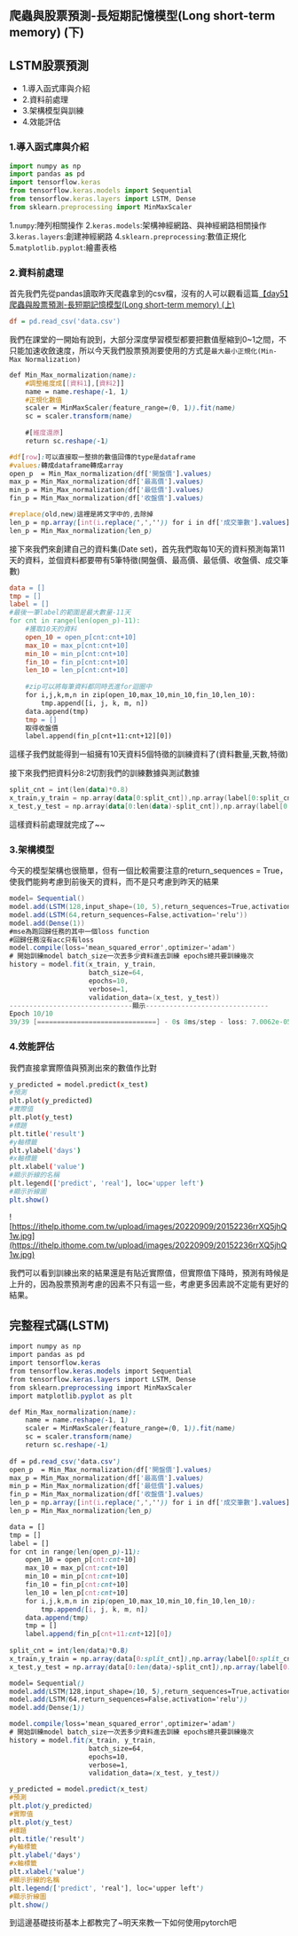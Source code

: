 ## 爬蟲與股票預測-長短期記憶模型(Long short-term memory) (下)

## LSTM股票預測

- 1.導入函式庫與介紹
- 2.資料前處理
- 3.架構模型與訓練
- 4.效能評估

### 1.導入函式庫與介紹

```javascript
import numpy as np 
import pandas as pd
import tensorflow.keras
from tensorflow.keras.models import Sequential
from tensorflow.keras.layers import LSTM, Dense
from sklearn.preprocessing import MinMaxScaler
```

1.`numpy`:陣列相關操作
2.`keras.models`:架構神經網路、與神經網路相關操作
3.`keras.layers`:創建神經網路
4.`sklearn.preprocessing`:數值正規化
5.`matplotlib.pyplot`:繪畫表格

### 2.資料前處理

首先我們先從pandas讀取昨天爬蟲拿到的csv檔，沒有的人可以觀看這篇[【day5】爬蟲與股票預測-長短期記憶模型(Long short-term memory) (上)](https://ithelp.ithome.com.tw/articles/10288835)

```ini
df = pd.read_csv('data.csv')
```

我們在課堂的一開始有說到，大部分深度學習模型都要把數值壓縮到0~1之間，不只能加速收斂速度，所以今天我們股票預測要使用的方式是`最大最小正規化(Min-Max Normalization)`

```scss
def Min_Max_normalization(name):
    #調整維度成[[資料1],[資料2]]
    name = name.reshape(-1, 1)
    #正規化數值
    scaler = MinMaxScaler(feature_range=(0, 1)).fit(name)
    sc = scaler.transform(name)
    
    #[維度還原]
    return sc.reshape(-1)

#df[row]:可以直接取一整排的數值回傳的type是dataframe
#values:轉成dataframe轉成array
open_p  = Min_Max_normalization(df['開盤價'].values)
max_p = Min_Max_normalization(df['最高價'].values)
min_p = Min_Max_normalization(df['最低價'].values)
fin_p = Min_Max_normalization(df['收盤價'].values)

#replace(old,new)這裡是將文字中的,去除掉
len_p = np.array([int(i.replace(',','')) for i in df['成交筆數'].values])
len_p = Min_Max_normalization(len_p)
```

接下來我們來創建自己的資料集(Date set)，首先我們取每10天的資料預測每第11天的資料，並個資料都要帶有5筆特徵(開盤價、最高價、最低價、收盤價、成交筆數)

```makefile
data = []
tmp = []
label = []
#最後一筆label的範圍是最大數量-11天
for cnt in range(len(open_p)-11):
    #獲取10天的資料
    open_10 = open_p[cnt:cnt+10]
    max_10 = max_p[cnt:cnt+10]
    min_10 = min_p[cnt:cnt+10]
    fin_10 = fin_p[cnt:cnt+10]
    len_10 = len_p[cnt:cnt+10]
    
    #zip可以將每筆資料都同時丟進for迴圈中
    for i,j,k,m,n in zip(open_10,max_10,min_10,fin_10,len_10):
        tmp.append([i, j, k, m, n])
    data.append(tmp)
    tmp = []
    取得收盤價
    label.append(fin_p[cnt+11:cnt+12][0])
```

這樣子我們就能得到一組擁有10天資料5個特徵的訓練資料了(資料數量,天數,特徵)

接下來我們把資料分8:2切割我們的訓練數據與測試數據

```kotlin
split_cnt = int(len(data)*0.8)
x_train,y_train = np.array(data[0:split_cnt]),np.array(label[0:split_cnt])
x_test,y_test = np.array(data[0:len(data)-split_cnt]),np.array(label[0:len(data)-split_cnt])
```

這樣資料前處理就完成了~~

### 3.架構模型

今天的模型架構也很簡單，但有一個比較需要注意的return_sequences = True，使我們能夠考慮到前後天的資料，而不是只考慮到昨天的結果

```csharp
model= Sequential()
model.add(LSTM(128,input_shape=(10, 5),return_sequences=True,activation='relu'))
model.add(LSTM(64,return_sequences=False,activation='relu'))
model.add(Dense(1))
#mse為跑回歸任務的其中一個loss function
#回歸任務沒有acc只有loss
model.compile(loss='mean_squared_error',optimizer='adam')
# 開始訓練model batch_size一次丟多少資料進去訓練 epochs總共要訓練幾次
history = model.fit(x_train, y_train,
                    batch_size=64,
                    epochs=10,
                    verbose=1,
                    validation_data=(x_test, y_test))
-------------------------------顯示-------------------------------
Epoch 10/10
39/39 [==============================] - 0s 8ms/step - loss: 7.0062e-05 - val_loss: 8.8297e-06
```

### 4.效能評估

我們直接拿實際值與預測出來的數值作比對

```bash
y_predicted = model.predict(x_test)
#預測
plt.plot(y_predicted)
#實際值
plt.plot(y_test)
#標題
plt.title('result')
#y軸標籤
plt.ylabel('days')
#x軸標籤
plt.xlabel('value')
#顯示折線的名稱
plt.legend(['predict', 'real'], loc='upper left')
#顯示折線圖
plt.show()
```

![https://ithelp.ithome.com.tw/upload/images/20220909/20152236rrXQ5jhQ1w.jpg](https://ithelp.ithome.com.tw/upload/images/20220909/20152236rrXQ5jhQ1w.jpg)

我們可以看到訓練出來的結果還是有貼近實際值，但實際值下降時，預測有時候是上升的，因為股票預測考慮的因素不只有這一些，考慮更多因素說不定能有更好的結果。

## 完整程式碼(LSTM)

```css
import numpy as np 
import pandas as pd
import tensorflow.keras
from tensorflow.keras.models import Sequential
from tensorflow.keras.layers import LSTM, Dense
from sklearn.preprocessing import MinMaxScaler
import matplotlib.pyplot as plt

def Min_Max_normalization(name):
    name = name.reshape(-1, 1)
    scaler = MinMaxScaler(feature_range=(0, 1)).fit(name)
    sc = scaler.transform(name)
    return sc.reshape(-1)
    
df = pd.read_csv('data.csv')
open_p  = Min_Max_normalization(df['開盤價'].values)
max_p = Min_Max_normalization(df['最高價'].values)
min_p = Min_Max_normalization(df['最低價'].values)
fin_p = Min_Max_normalization(df['收盤價'].values)
len_p = np.array([int(i.replace(',','')) for i in df['成交筆數'].values])
len_p = Min_Max_normalization(len_p)

data = []
tmp = []
label = []
for cnt in range(len(open_p)-11):
    open_10 = open_p[cnt:cnt+10]
    max_10 = max_p[cnt:cnt+10]
    min_10 = min_p[cnt:cnt+10]
    fin_10 = fin_p[cnt:cnt+10]
    len_10 = len_p[cnt:cnt+10]
    for i,j,k,m,n in zip(open_10,max_10,min_10,fin_10,len_10):
        tmp.append([i, j, k, m, n])
    data.append(tmp)
    tmp = []
    label.append(fin_p[cnt+11:cnt+12][0])
        
split_cnt = int(len(data)*0.8)
x_train,y_train = np.array(data[0:split_cnt]),np.array(label[0:split_cnt])
x_test,y_test = np.array(data[0:len(data)-split_cnt]),np.array(label[0:len(data)-split_cnt])

model= Sequential()
model.add(LSTM(128,input_shape=(10, 5),return_sequences=True,activation='relu'))
model.add(LSTM(64,return_sequences=False,activation='relu'))
model.add(Dense(1))

model.compile(loss='mean_squared_error',optimizer='adam')
# 開始訓練model batch_size一次丟多少資料進去訓練 epochs總共要訓練幾次
history = model.fit(x_train, y_train,
                    batch_size=64,
                    epochs=10,
                    verbose=1,
                    validation_data=(x_test, y_test))

y_predicted = model.predict(x_test)
#預測
plt.plot(y_predicted)
#實際值
plt.plot(y_test)
#標題
plt.title('result')
#y軸標籤
plt.ylabel('days')
#x軸標籤
plt.xlabel('value')
#顯示折線的名稱
plt.legend(['predict', 'real'], loc='upper left')
#顯示折線圖
plt.show()
```

到這邊基礎技術基本上都教完了~明天來教一下如何使用pytorch吧
